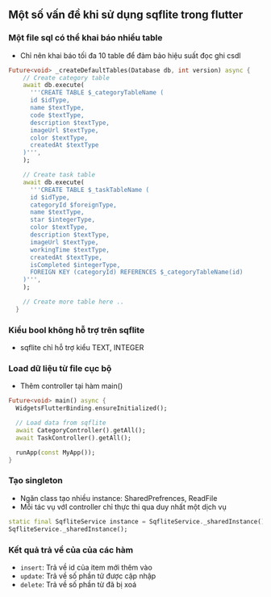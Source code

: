 ## Một số vấn đề khi sử dụng sqflite trong flutter

### Một file sql có thể khai báo nhiều table

- Chỉ nên khai báo tối đa 10 table để đảm bảo hiệu suất đọc ghi csdl

```dart
Future<void> _createDefaultTables(Database db, int version) async {
    // Create category table
    await db.execute(
      '''CREATE TABLE $_categoryTableName (
      id $idType,
      name $textType,
      code $textType,
      description $textType,
      imageUrl $textType,
      color $textType,
      createdAt $textType
    )''',
    );

    // Create task table
    await db.execute(
      '''CREATE TABLE $_taskTableName (
      id $idType,
      categoryId $foreignType,
      name $textType,
      star $integerType,
      color $textType,
      description $textType,
      imageUrl $textType,
      workingTime $textType,
      createdAt $textType,
      isCompleted $integerType,
      FOREIGN KEY (categoryId) REFERENCES $_categoryTableName(id)
    )''',
    );

    // Create more table here ..
  }
```

### Kiểu bool không hỗ trợ trên sqflite

- sqflite chỉ hỗ trợ kiểu TEXT, INTEGER

### Load dữ liệu từ file cục bộ

- Thêm controller tại hàm main()

```dart
Future<void> main() async {
  WidgetsFlutterBinding.ensureInitialized();

  // Load data from sqflite
  await CategoryController().getAll();
  await TaskController().getAll();

  runApp(const MyApp());
}
```

### Tạo singleton

- Ngăn class tạo nhiều instance: SharedPrefrences, ReadFile
- Mỗi tác vụ vớI controller chỉ thực thi qua duy nhất một dịch vụ

```dart
static final SqfliteService instance = SqfliteService._sharedInstance();
SqfliteService._sharedInstance();
```

### Kết quả trả về của của các hàm

- `insert`: Trả về id của item mới thêm vào
- `update`: Trả về số phần tử được cập nhập
- `delete`: Trả về số phần từ đã bị xoá
